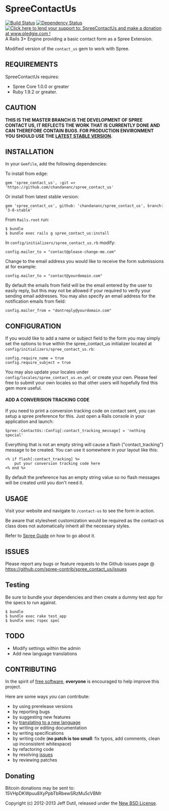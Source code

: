 # SpreeContactUs 
[![Build Status](https://secure.travis-ci.org/spree-contrib/spree_contact_us.png)](http://travis-ci.org/spree-contrib/spree_contact_us) [![Dependency Status](https://gemnasium.com/spree-contrib/spree_contact_us.png?travis)](https://gemnasium.com/spree-contrib/spree_contact_us) [![Click here to lend your support to: SpreeContactUs and make a donation at www.pledgie.com !](http://www.pledgie.com/campaigns/17259.png?skin_name=chrome)][pledgie]
A Rails 3+ Engine providing a basic contact form as a Spree Extension.

[travis]: http://travis-ci.org/spree-contrib/spree_contact_us
[gemnasium]: https://gemnasium.com/spree-contrib/spree_contact_us
[pledgie]: http://www.pledgie.com/campaigns/17259

Modified version of the `contact_us` gem to work with Spree.

## REQUIREMENTS

SpreeContactUs requires:

* Spree Core 1.0.0 or greater
* Ruby 1.9.2 or greater.

## CAUTION

**THIS IS THE MASTER BRANCH IS THE DEVELOPMENT OF SPREE CONTACT US, IT REFLECTS THE WORK THAT IS CURRENTLY DONE AND CAN THEREFORE CONTAIN BUGS. FOR PRODUCTION ENVIRONMENT YOU SHOULD USE THE [LATEST STABLE VERSION](https://github.com/spree-contrib/spree_contact_us/tree/3-0-stable).**

## INSTALLATION

In your `Gemfile`, add the following dependencies:

To install from edge:

    gem 'spree_contact_us', :git => 'https://github.com/chandananc/spree_contact_us'

Or install from latest stable version:

    gem 'spree_contact_us', github: 'chandananc/spree_contact_us', branch: '3-0-stable'

From `Rails.root` run:

    $ bundle
    $ bundle exec rails g spree_contact_us:install

In `config/initializers/spree_contact_us.rb` modify:

    config.mailer_to = "contact@please-change-me.com"

Change to the email address you would like to receive the form submissions at for example:

    config.mailer_to = "contact@yourdomain.com"

By default the emails from field will be the email entered by the user to easily reply, but this may not be allowed if your required to verify your sending email addresses.
You may also specify an email address for the notification emails from field:

    config.mailer_from = "dontreply@yourdomain.com"

## CONFIGURATION

If you would like to add a name or subject field to the form you may simply set the options to true within the spree_contact_us initializer located at `config/initializers/spree_contact_us.rb`:

    config.require_name = true
    config.require_subject = true

You may also update your locales under `config/locales/spree_contact_us.en.yml` or create your own.  Please feel free to submit your own locales so that other users will hopefully find this gem more useful.

#### ADD A CONVERISION TRACKING CODE

If you need to print a conversion tracking code on contact sent, you can setup a spree preference for this. Just open a Rails console in your application and launch:

    Spree::ContactUs::Config[:contact_tracking_message] = 'nothing special'

Everything that is not an empty string will cause a flash ("contact_tracking") message to be created. You can use it somewhere in your layout like this:

    <% if flash[:contact_tracking] %>
        put your conversion tracking code here
    <% end %>

By default the preference has an empty string value so no flash messages will be created until you don't need it.

## USAGE

Visit your website and navigate to `/contact-us` to see the form in action.

Be aware that stylesheet customization would be required as the contact-us class does not automatically inherit all the necessary styles.

Refer to [Spree Guide](https://guides.spreecommerce.com/developer/asset.html) on how to go about it.

## ISSUES

Please report any bugs or feature requests to the Github issues page @ https://github.com/spree-contrib/spree_contact_us/issues

## Testing

Be sure to bundle your dependencies and then create a dummy test app for the specs to run against.

    $ bundle
    $ bundle exec rake test_app
    $ bundle exec rspec spec

## TODO

* Modify settings within the admin
* Add new language translations

## CONTRIBUTING

In the spirit of [free software](http://www.fsf.org/licensing/essays/free-sw.html), **everyone** is encouraged to help improve this project.

Here are some ways *you* can contribute:

* by using prerelease versions
* by reporting bugs
* by suggesting new features
* by [translating to a new language](https://github.com/spree-contrib/spree_contact_us/tree/master/config/locales)
* by writing or editing documentation
* by writing specifications
* by writing code (**no patch is too small**: fix typos, add comments, clean up inconsistent whitespace)
* by refactoring code
* by resolving [issues](https://github.com/spree-contrib/spree_contact_us/issues)
* by reviewing patches

## Donating

Bitcoin donations may be sent to: 15VHpDKWpuu8XyPpbTbRbewSRzMu5cVBMr

Copyright (c) 2012-2013 Jeff Dutil, released under the [New BSD License](https://github.com/spree-contrib/spree_contact_us/tree/master/LICENSE).
